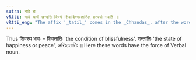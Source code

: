 ```yaml
---
sutra: भावे च
vRtti: भावे चार्थे छन्दसि विषये शिवादिभ्यस्तातिल् प्रत्ययो भवति ॥
vRtti_eng: "The affix '_tatil_' comes in the _Chhandas_, after the words '_siva_', '_sam_' and '_arishta_', being in the 6th case in construction, the sense being that of condition."
---
```

Thus शिवस्य भावः = शिवतातिः 'the condition of blissfulness'. शन्तातिः 'the state of happiness or peace', अरिष्टतातिः ॥ Here these words have the force of Verbal noun.

